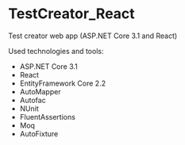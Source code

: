 # TestCreator_React

Test creator web app (ASP.NET Core 3.1 and React)

Used technologies and tools:

- ASP.NET Core 3.1
- React
- EntityFramework Core 2.2
- AutoMapper
- Autofac
- NUnit
- FluentAssertions
- Moq
- AutoFixture
